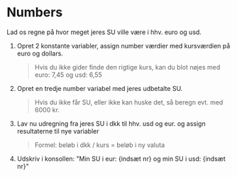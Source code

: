 # Numbers

Lad os regne på hvor meget jeres SU ville være i hhv. euro og usd.

1. Opret 2 konstante variabler, assign number værdier med kursværdien på euro og dollars.

   > Hvis du ikke gider finde den rigtige kurs, kan du blot nøjes med euro: 7,45 og usd: 6,55

2. Opret en tredje number variabel med jeres udbetalte SU.
   > Hvis du ikke får SU, eller ikke kan huske det, så beregn evt. med 6000 kr.
3. Lav nu udregning fra jeres SU i dkk til hhv. usd og eur. og assign resultaterne til nye variabler
   > Formel: beløb i dkk / kurs = beløb i ny valuta
4. Udskriv i konsollen: "Min SU i eur: {indsæt nr} og min SU i usd: {indsæt nr}"
